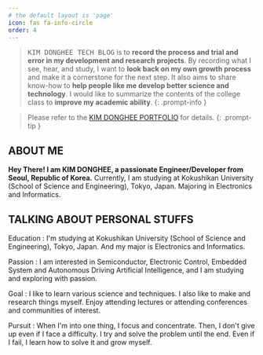 ```yaml
---
# the default layout is 'page'
icon: fas fa-info-circle
order: 4
---
```


<!--
이 기술블로그는 저의 개발 및 연구 프로젝트에 있어서 그 과정과 시행착오에 대해 기록하기 위함입니다. 제가 보고, 듣고, 공부하는 것들을 기록함으로써 스스로의 성장 과정을 돌아보고 이를 다음 단계를 위한 초석으로 삼고자합니다. 또한 노하우를 공유해 저와 같은 사람들이 더 좋은 과학기술을 개발할 수 있도록 도움을 주기 위한 목적도 있습니다. 대학 수업 내용을 요약하여 제 학업에 대한 역량도 키우고자합니다.
-->

> <kbd>KIM DONGHEE TECH BLOG</kbd> is to **record the process and trial and error in my development and research projects**. By recording what I see, hear, and study, I want to **look back on my own growth process** and make it a cornerstone for the next step. It also aims to share know-how to **help people like me develop better science and technology**. I would like to summarize the contents of the college class to **improve my academic ability**.
{: .prompt-info }

> Please refer to the [KIM DONGHEE PORTFOLIO](https://portfolio.kimdonghee.dev) for details.
{: .prompt-tip }



## ABOUT ME

**Hey There! I am KIM DONGHEE, a passionate Engineer/Developer from Seoul, Republic of Korea.**
Currently, I am studying at Kokushikan University (School of Science and Engineering), Tokyo, Japan. Majoring in Electronics and Informatics.

## TALKING ABOUT PERSONAL STUFFS

Education
: I'm studying at Kokushikan University (School of Science and Engineering), Tokyo, Japan. And my major is Electronics and Informatics.

Passion
: I am interested in Semiconductor, Electronic Control, Embedded System and Autonomous Driving Artificial Intelligence, and I am studying and exploring with passion.

Goal
: I like to learn various science and techniques. I also like to make and research things myself. Enjoy attending lectures or attending conferences and communities of interest.

Pursuit
: When I'm into one thing, I focus and concentrate. Then, I don't give up even if I face a difficulty. I try and solve the problem until the end. Even if I fail, I learn how to solve it and grow myself.
